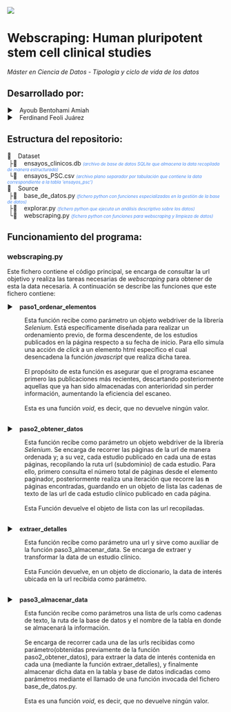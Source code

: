 
<img src="https://www.uoc.edu/content/experience-fragments/uoc-common/ww/en/site/mainfooter/master/_jcr_content/root/uocfooter/logoBlock/logo.coreimg.png/1730194024345/logo-uoc-negatiu.png"></img>

<h1>Webscraping: Human pluripotent stem cell clinical studies</h1>
<p><em>Máster en Ciencia de Datos - Tipología y ciclo de vida de los datos</em></p>

<h2>Desarrollado por:</h2>
<p>
▶️&nbsp;&nbsp;&nbsp;&nbsp;Ayoub Bentohami Amiah<br>
▶️&nbsp;&nbsp;&nbsp;&nbsp;Ferdinand Feoli Juárez
</p>

<h2>Estructura del repositorio:</h2>
<p>
📁&nbsp;&nbsp;&nbsp;&nbsp;Dataset<br>
&nbsp;├💽&nbsp;&nbsp;&nbsp;&nbsp;ensayos_clinicos.db <span style="font-size:10px; color: rgb(66, 135, 245);"><i>(archivo de base de datos SQLite que almacena la data recopilada de manera estructurada)</i></span><br>
&nbsp;└📄&nbsp;&nbsp;&nbsp;&nbsp;ensayos_PSC.csv <span style="font-size:10px; color: rgb(66, 135, 245);"><i>(archivo plano separador por tabulación que contiene la data correspondiente a la tabla 'ensayos_psc')</i></span><br>
📁&nbsp;&nbsp;&nbsp;&nbsp;Source<br>
&nbsp;├🤖&nbsp;&nbsp;&nbsp;&nbsp;base_de_datos.py  <span style="font-size:10px; color: rgb(66, 135, 245);"><i>(fichero python con funciones especializadas en la gestión de la base de datos)</i></span><br>
&nbsp;├🤖&nbsp;&nbsp;&nbsp;&nbsp;explorar.py  <span style="font-size:10px; color: rgb(66, 135, 245);"><i>(fichero python que ejecuta un análisis descriptivo sobre los datos)</i></span><br>
&nbsp;└🤖&nbsp;&nbsp;&nbsp;&nbsp;webscraping.py  <span style="font-size:10px; color: rgb(66, 135, 245);"><i>(fichero python con funciones para webscraping y limpieza de datos)</i></span><br>
</p>

<h2>Funcionamiento del programa:</h2>

<h3>webscraping.py</h3>
<p>Este fichero contiene el código principal, se encarga de consultar la url objetivo y realiza las tareas necesarias de <i>webscraping</i> para obtener de esta la data necesaria. A continuación se describe las funciones que este fichero contiene:</p>

<p>▶️&nbsp;&nbsp;&nbsp;&nbsp;<b>paso1_ordenar_elementos</b><br>
<div style="margin-left: 40px;">Esta función recibe como parámetro un objeto webdriver de la librería <i>Selenium</i>. Está específicamente diseñada para realizar un ordenamiento previo, de forma descendente, de los estudios publicados en la página respecto a su fecha de inicio. Para ello simula una acción de <i>click</i> a un elemento html específico el cual desencadena la función <i>javascript</i> que realiza dicha tarea.<br><br>
El propósito de esta función es asegurar que el programa escanee primero las publicaciones más recientes, descartando posteriormente aquellas que ya han sido almacenadas con anterioridad sin perder información, aumentando la eficiencia del escaneo.<br><br>
Esta es una función <i>void</i>, es decir, que no devuelve ningún valor.
</div><br>
<p>▶️&nbsp;&nbsp;&nbsp;&nbsp;<b>paso2_obtener_datos</b><br>
<div style="margin-left: 40px;">Esta función recibe como parámetro un objeto webdriver de la librería <i>Selenium</i>. Se encarga de recorrer las páginas de la url de manera ordenada y; a su vez, cada estudio publicado en cada una de estas páginas, recopilando la ruta url (subdominio) de cada estudio. Para ello, primero consulta el número total de páginas desde el elemento paginador, posteriormente realiza una iteración que recorre las <b>n</b> páginas encontradas, guardando en un objeto de lista las cadenas de texto de las url de cada estudio clínico publicado en cada página. <br><br>
Esta Función devuelve el objeto de lista con las url recopiladas.
</div><br>
<p>▶️&nbsp;&nbsp;&nbsp;&nbsp;<b>extraer_detalles</b><br>
<div style="margin-left: 40px;">Esta función recibe como parámetro una url y sirve como auxiliar de la función paso3_almacenar_data. Se encarga de extraer y transformar la data de un estudio clínico.<br><br>
Esta Función devuelve, en un objeto de diccionario, la data de interés ubicada en la url recibida como parámetro.
</div><br>
<p>▶️&nbsp;&nbsp;&nbsp;&nbsp;<b>paso3_almacenar_data</b><br>
<div style="margin-left: 40px;">Esta función recibe como parámetros una lista de urls como cadenas de texto, la ruta de la base de datos y el nombre de la tabla en donde se almacenará la información.<br><br>
Se encarga de recorrer cada una de las urls recibidas como parámetro(obtenidas previamente de la función paso2_obtener_datos), para extraer la data de interés contenida en cada una (mediante la función extraer_detalles), y finalmente almacenar dicha data en la tabla y base de datos indicadas como parámetros mediante el llamado de una función invocada del fichero base_de_datos.py.<br><br>
Esta es una función <i>void</i>, es decir, que no devuelve ningún valor.
</div><br>
